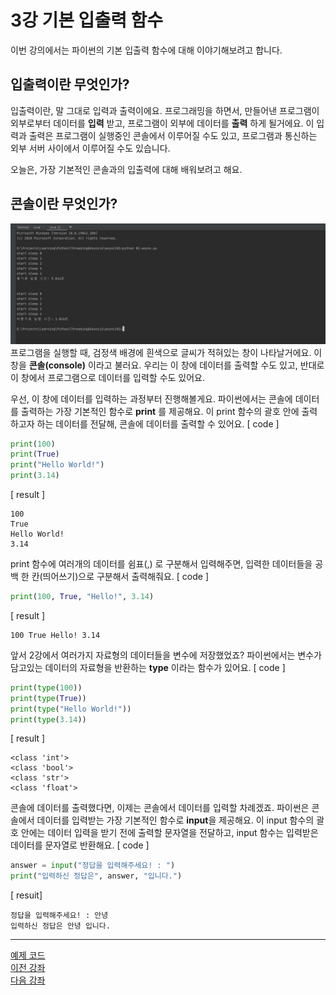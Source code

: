 # 3강 기본 입출력 함수
이번 강의에서는 파이썬의 기본 입출력 함수에 대해 이야기해보려고 합니다.

## 입출력이란 무엇인가?
입출력이란, 말 그대로 입력과 출력이에요. 프로그래밍을 하면서, 만들어낸 프로그램이 외부로부터 데이터를 **입력** 받고, 프로그램이 외부에 데이터를 **출력** 하게 될거에요.
이 입력과 출력은 프로그램이 실행중인 콘솔에서 이루어질 수도 있고, 프로그램과 통신하는 외부 서버 사이에서 이루어질 수도 있습니다.

오늘은, 가장 기본적인 콘솔과의 입출력에 대해 배워보려고 해요.

## 콘솔이란 무엇인가?
![imaage01](01-console.png)
프로그램을 실행할 때, 검정색 배경에 흰색으로 글씨가 적혀있는 창이 나타날거에요. 이 창을 **콘솔(console)** 이라고 불러요.
우리는 이 창에 데이터를 출력할 수도 있고, 반대로 이 창에서 프로그램으로 데이터를 입력할 수도 있어요.

우선, 이 창에 데이터를 입력하는 과정부터 진행해볼게요.
파이썬에서는 콘솔에 데이터를 출력하는 가장 기본적인 함수로 **print** 를 제공해요.
이 print 함수의 괄호 안에 출력하고자 하는 데이터를 전달해, 콘솔에 데이터를 출력할 수 있어요.
[ code ]
```python
print(100)
print(True)
print("Hello World!")
print(3.14)
```
[ result ]
```
100
True
Hello World!
3.14
```
print 함수에 여러개의 데이터를 쉼표(,) 로 구분해서 입력해주면, 입력한 데이터들을 공백 한 칸(띄어쓰기)으로 구분해서 출력해줘요.
[ code ]
```python
print(100, True, "Hello!", 3.14)
```
[ result ]
```
100 True Hello! 3.14
```

앞서 2강에서 여러가지 자료형의 데이터들을 변수에 저장했었죠? 파이썬에서는 변수가 담고있는 데이터의 자료형을 반환하는 **type** 이라는 함수가 있어요.
[ code ]
```python
print(type(100))
print(type(True))
print(type("Hello World!"))
print(type(3.14))
``` 
[ result ]
```
<class 'int'>
<class 'bool'>
<class 'str'>
<class 'float'>
```

콘솔에 데이터를 출력했다면, 이제는 콘솔에서 데이터를 입력할 차례겠죠.
파이썬은 콘솔에서 데이터를 입력받는 가장 기본적인 함수로 **input**을 제공해요.
이 input 함수의 괄호 안에는 데이터 입력을 받기 전에 출력할 문자열을 전달하고, input 함수는 입력받은 데이터를 문자열로 반환해요.
[ code ]
```python
answer = input("정답을 입력해주세요! : ")
print("입력하신 정답은", answer, "입니다.")
```
[ resuit]
```
정답을 입력해주세요! : 안녕
입력하신 정답은 안녕 입니다.
```
***

[예제 코드](/Basics/03%20-%20기본%20입출력%20함수/builtin_IOs.py)</br>
[이전 강좌](/Basics/02%20-%20변수와%20기본%20자료형/README.md)</br>
[다음 강좌](/Basics/04%20-%20연산자/README.md)